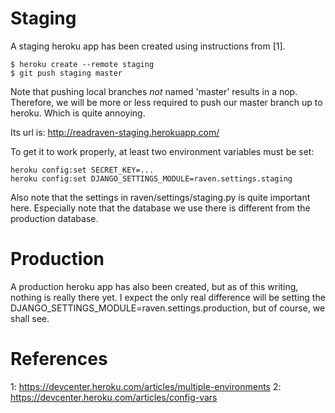Staging
=======
A staging heroku app has been created using instructions from [1].

	$ heroku create --remote staging
	$ git push staging master

Note that pushing local branches *not* named 'master' results in a nop.
Therefore, we will be more or less required to push our master branch
up to heroku. Which is quite annoying.

Its url is:
	http://readraven-staging.herokuapp.com/

To get it to work properly, at least two environment variables
must be set:

	heroku config:set SECRET_KEY=...
	heroku config:set DJANGO_SETTINGS_MODULE=raven.settings.staging

Also note that the settings in raven/settings/staging.py is quite
important here. Especially note that the database we use there is
different from the production database.

Production
==========
A production heroku app has also been created, but as of this writing,
nothing is really there yet. I expect the only real difference will be
setting the DJANGO_SETTINGS_MODULE=raven.settings.production, but of
course, we shall see.

References
==========
1: https://devcenter.heroku.com/articles/multiple-environments
2: https://devcenter.heroku.com/articles/config-vars
